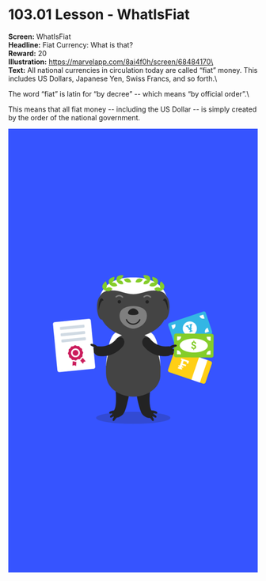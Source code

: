 # 103.01 Lesson - WhatIsFiat

**Screen:** WhatIsFiat\
**Headline:** Fiat Currency: What is that?\
**Reward:** 20\
**Illustration:** https://marvelapp.com/8ai4f0h/screen/68484170\
\
**Text:** All national currencies in circulation today are called “fiat” money. This includes US Dollars, Japanese Yen, Swiss Francs, and so forth.\


The word “fiat” is latin for “by decree” -- which means “by official order”.\


This means that all fiat money -- including the US Dollar -- is simply created by the order of the national government.

![](<../.gitbook/assets/image (12).png>)
